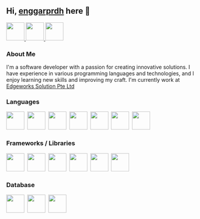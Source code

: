 ## Hi, [enggarprdh](https://github.com/enggarprdh) here  👋

<a href="mailto:enggarprathitaj@gmail.com?" target="_blank">
    <img src="https://img.icons8.com/?size=100&id=37246&format=png&color=000000" width="48"/>
</a>
<a href="https://www.linkedin.com/in/r-enggar-prathita-joharnovta-2a6893b4/">
    <img src="https://img.icons8.com/?size=100&id=13930&format=png&color=000000" width="48"/>
</a>
<a href="https://steamcommunity.com/profiles/76561198829893649/" />
    <img src="https://img.icons8.com/?size=100&id=zNqjI8XKkCv0&format=png&color=000000" width="48"/>
    
</a>

### About Me

I'm a software developer with a passion for creating innovative solutions. 
I have experience in various programming languages and technologies, and I enjoy learning new skills and improving my craft.
I'm currently work at <a href="https://www.edgeworks.com.sg/"/> Edgeworks Solution Pte Ltd </a>

### Languages ####
<p>
    <img src="https://img.icons8.com/?size=100&id=20909&format=png&color=000000" width="48"/>&nbsp;
    <img src="https://img.icons8.com/?size=100&id=108784&format=png&color=000000" width="48"/>&nbsp;
    <img src="https://img.icons8.com/?size=100&id=7gdY5qNXaKC0&format=png&color=000000" width="48"/>&nbsp;
    <img src="https://img.icons8.com/?size=100&id=45490&format=png&color=000000" width="48"/>&nbsp;
    <img src="https://img.icons8.com/?size=100&id=vgMoO3QkEnKf&format=png&color=000000" width="48"/>&nbsp;
    <img src="https://img.icons8.com/?size=100&id=44442&format=png&color=000000" width="48"/>&nbsp;
    <img src="https://img.icons8.com/?size=100&id=fAMVO_fuoOuC&format=png&color=000000" width="48"/>&nbsp;
</p>

### Frameworks / Libraries ###
<p>
    <img src="https://img.icons8.com/?size=100&id=EzPCiQUqWWEa&format=png&color=000000" width="48"/>&nbsp;
    <img src="https://img.icons8.com/?size=100&id=123603&format=png&color=000000" width="48"/>&nbsp;
    <img src="https://img.icons8.com/?size=100&id=rY6agKizO9eb&format=png&color=000000" width="48"/>&nbsp;
    <img src="https://img.icons8.com/?size=100&id=9Um0Q4sZ0QCC&format=png&color=000000" width="48"/>&nbsp;
    <img src="https://img.icons8.com/?size=100&id=54087&format=png&color=000000" width="48"/>&nbsp;
    <img src="https://img.icons8.com/?size=100&id=1BC75jFEBED6&format=png&color=000000" width="48"/>&nbsp;

</p>

### Database ###
<p>
    <img src="https://img.icons8.com/?size=100&id=laYYF3dV0Iew&format=png&color=000000" width="48"/>&nbsp;
    <img src="https://img.icons8.com/?size=100&id=38561&format=png&color=000000" width="48"/>&nbsp;
    <img src="https://img.icons8.com/?size=100&id=rgPSE6nAB766&format=png&color=000000" width="48"/>
</p>




